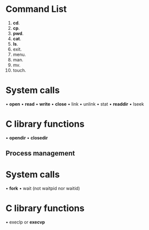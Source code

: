 # Command List

1. **cd**.
2. **cp**.
3. **pwd**.
4. **cat**.
5. **ls**.
6. exit.
7. menu.
8. man.
9. mv.
10. touch.

# System calls
• **open**
• **read**
• **write**
• **close**
• link
• unlink
• stat
• **readdir**
• lseek

# C library functions
• **opendir**
• **closedir**

## Process management
# System calls
• **fork**
• wait (not waitpid nor waitid)
# C library functions
• execlp or **execvp**
